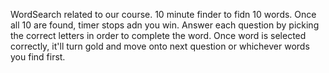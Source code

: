 WordSearch related to our course.
10 minute finder to fidn 10 words. Once all 10 are found, timer stops adn you win.
Answer each question by picking the correct letters in order to complete the word.
Once word is selected correctly, it'll turn gold and move onto next question or whichever words you find first.